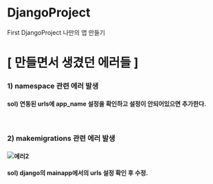 # DjangoProject
First DjangoProject
나만의 앱 만들기

# [ 만들면서 생겼던 에러들 ]
### 1) namespace 관련 에러 발생
#### sol) 연동된 urls에 app_name 설정을 확인하고 설정이 안되어있으면 추가한다.

<br>

### 2) makemigrations 관련 에러 발생
#### ![에러2](https://user-images.githubusercontent.com/78336335/146772335-713231b6-0a36-49e7-8f7d-9454c8019f45.png)
#### sol) django의 mainapp에서의 urls 설정 확인 후 수정.

<br>
